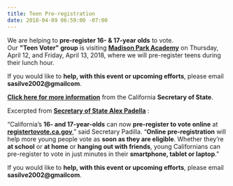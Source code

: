 ```yaml
---
title: Teen Pre-registration
date: 2018-04-09 06:59:00 -07:00
---
```


We are helping to **pre-register 16- & 17-year olds** to vote.  
Our **"Teen Voter" group** is visiting [**Madison Park Academy**](https://www.ousd.org/madison) on Thursday, April 12, and Friday, April 13, 2018, where we will pre-register teens during their lunch hour.

If you would like to **help, with this event or upcoming efforts**, please email **sasilve2002@gmailcom**. 

[**Click here for more information**](http://www.sos.ca.gov/elections/voter-registration/) from the California **Secretary of State**.

Excerpted from [**Secretary of State Alex Padella**](http://www.sos.ca.gov/administration/news-releases-and-advisories/2017-news-releases-and-advisories/16-and-17-year-olds-can-now-pre-register-vote-online/) :

“California’s **16- and 17-year-olds** can now **pre-register to vote online** at [**registertovote.ca.gov**](http://registertovote.ca.gov/),” said Secretary Padilla. “**Online pre-registration** will help more young people vote as **soon as they are eligible**. Whether they’re **at school** or **at home** or **hanging out with friends**, young Californians can pre-register to vote in just minutes in their **smartphone, tablet or laptop**.” 

If you would like to **help, with this event or upcoming efforts**, please email **sasilve2002@gmailcom**. 